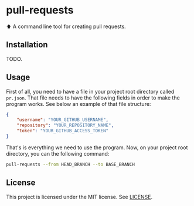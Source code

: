 # pull-requests
⬆️ A command line tool for creating pull requests.

## Installation
TODO.

## Usage
First of all, you need to have a file in your project root directory called `pr.json`. That file needs
to have the following fields in order to make the program works. See below an example of that file structure:

```json
{
    "username": "YOUR_GITHUB_USERNAME",
    "repository": "YOUR_REPOSITORY_NAME",
    "token": "YOUR_GITHUB_ACCESS_TOKEN"
}
```

That's is everything we need to use the program. Now, on your project root directory, you can the
following command:

```bash
pull-requests --from HEAD_BRANCH --to BASE_BRANCH
```

## License
This project is licensed under the MIT license. See [LICENSE](LICENSE).
